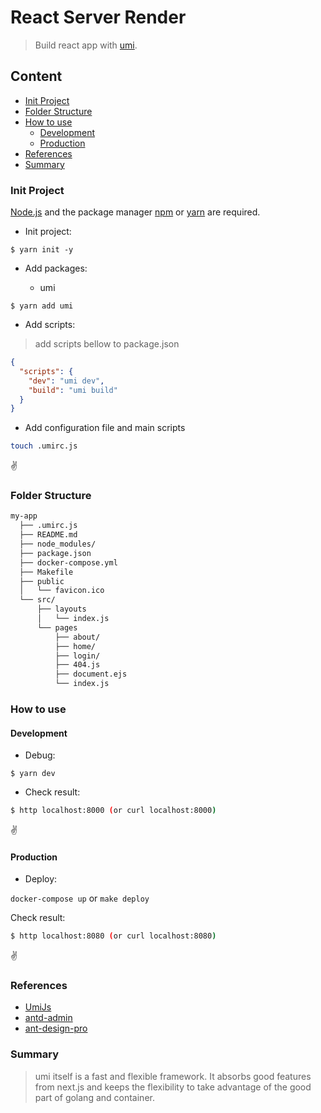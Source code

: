 # React Server Render

>Build react app with [umi](https://umijs.org/). 

## Content

- [Init Project](#init-project)
- [Folder Structure](#folder-structure)
- [How to use](#how-to-use)
  - [Development](#development)
  - [Production](#production)
- [References](#references)
- [Summary](#summary)

### Init Project

[Node.js](https://nodejs.org) and the package manager [npm](https://www.npmjs.com/) or [yarn](https://yarnpkg.com/) are required.

- Init project:

```npm
$ yarn init -y
```

- Add packages: 

    - umi
    
```npm
$ yarn add umi
```

- Add scripts:

>add scripts bellow to package.json
```json
{
  "scripts": {
    "dev": "umi dev",
    "build": "umi build"
  }
}
``` 

- Add configuration file and main scripts

```bash
touch .umirc.js
```

:v:
  
### Folder Structure

```bash
my-app
  ├── .umirc.js
  ├── README.md
  ├── node_modules/
  ├── package.json
  ├── docker-compose.yml
  ├── Makefile
  ├── public
  │   └── favicon.ico
  └── src/
      ├── layouts
      │   └── index.js
      └── pages
          ├── about/
          ├── home/
          ├── login/
          ├── 404.js
          ├── document.ejs
          └── index.js
```

### How to use

#### Development

- Debug:

```npm
$ yarn dev
```

- Check result:
```bash
$ http localhost:8000 (or curl localhost:8000)
```

:v:

#### Production

- Deploy:

`docker-compose up` or `make deploy`

Check result:
```bash
$ http localhost:8080 (or curl localhost:8080)
```

:v:

### References

- [UmiJs](https://umijs.org)
- [antd-admin](https://github.com/zuiidea/antd-admin)
- [ant-design-pro](https://github.com/ant-design/ant-design-pro)

### Summary

>umi itself is a fast and flexible framework. It absorbs good features from next.js and keeps the flexibility to take advantage of the good part of golang and container.  


